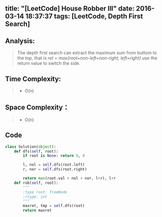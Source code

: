 title: "[LeetCode] House Robber III"
date: 2016-03-14 18:37:37
tags: [LeetCode, Depth First Search]
---

## Analysis:
> The depth first search can extract the maximum sum from buttom to the top, that is  *ret = max{root+non-left+non-right, left+right}*
> use the return value to switch the side.

## Time Complexity:
> * O(n)

## Space Complexity：
> * O(n)


## Code
```python
class Solution(object):
	def dfs(self, root):
		if root is None: return 0, 0

		l, nol = self.dfs(root.left)
		r, nor = self.dfs(root.right)

		return max(root.val + nol + nor, l+r), l+r
	def rob(self, root):
		"""
		:type root: TreeNode
		:rtype: int
		"""
		maxret, tmp = self.dfs(root)
		return maxret
```
